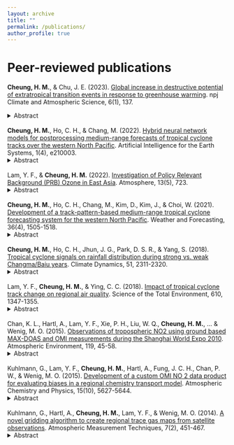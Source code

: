 ```yaml
---
layout: archive
title: ""
permalink: /publications/
author_profile: true
---
```


# Peer-reviewed publications
<b>Cheung, H. M.</b>, & Chu, J. E. (2023). <a href="https://www.nature.com/articles/s41612-023-00470-8" target="_blank">Global increase in destructive potential of extratropical transition events in response to greenhouse warming</a>. npj Climate and Atmospheric Science, 6(1), 137.
<details>
<summary>Abstract</summary>
<sub>When tropical cyclones (TCs) move to the mid-latitudes, they oftentimes undergo extratropical transition (ET) by which they lose their symmetry and warm-core characteristics. Upon transforming into extratropical cyclones (ETCs), they tend to impact larger areas and thus larger populations. In light of the increased TC intensity due to global warming identified in previous studies, here we examine its effect on the frequency and destructiveness of ET events globally using a high-resolution fully coupled Earth System model (0.25° for atmosphere; 0.1° for ocean) prescribed with present-day, doubling, and quadrupling CO2 concentrations. Our findings indicate that ETCs originated from the tropics with higher destructiveness (indicated by integrated kinetic energy) become more frequent in response to greenhouse warming, although the number of ET events does not change significantly. The key factor in the change in the destructiveness of ETCs is the increase in wind speed and the high-wind area at ET. Despite the uncertainty in the Northern Hemisphere, our results underscore the necessity for climate resilience in the mid-latitudes against global warming.</sub>
</details>
<br>
<b>Cheung, H. M.</b>, Ho, C. H., & Chang, M. (2022). <a href="https://journals.ametsoc.org/view/journals/aies/1/4/AIES-D-21-0003.1.xml" target="_blank">Hybrid neural network models for postprocessing medium-range forecasts of tropical cyclone tracks over the western North Pacific</a>. Artificial Intelligence for the Earth Systems, 1(4), e210003.
<details>
<summary>Abstract</summary>
<sub>Tropical cyclone (TC) track forecasts derived from dynamical models inherit their errors. In this study, a neural network (NN) algorithm was proposed for postprocessing TC tracks predicted by the Global Ensemble Forecast System (GEFS) for lead times of 2, 4, 5, and 6 days over the western North Pacific. The hybrid NN is a combination of three NN classes: 1) convolutional NN that extracts spatial features from GEFS fields; 2) multilayer perceptron, which processes TC positions predicted by GEFS; and 3) recurrent NN that handles information from previous time steps. A dataset of 204 TCs (6744 samples), which were formed from 1985 to 2019 (June–October) and survived for at least six days, was separated into various track patterns. TCs in each track pattern were distributed uniformly to validation and test dataset, in which each contained 10% TCs of the entire dataset, and the remaining 80% were allocated to the training dataset. Two NN architectures were developed, with and without a shortcut connection. Feature selection and hyperparameter tuning were performed to improve model performance. The results present that mean track error and dispersion could be reduced, particularly with the shortcut connection, which also corrected the systematic speed and direction bias of GEFS. Although a reduction in mean track error was not achieved by the NNs for every forecast lead time, improvement can be foreseen upon calibration for reducing overfitting, and the performance encourages further development in the present application.</sub>
</details>
<br>
Lam, Y. F., & <b>Cheung, H. M.</b> (2022). <a href="https://www.mdpi.com/2073-4433/13/5/723" target="_blank">Investigation of Policy Relevant Background (PRB) Ozone in East Asia</a>. Atmosphere, 13(5), 723.
<details>
<summary>Abstract</summary>
<sub>The concept of Policy Relevant Background (PRB) ozone has emerged in recent years to address the air quality baseline on the theoretical limits of air pollution controls. In this study, the influence of Long-range Transport (LRT) of air pollutants from North America and the effect of Stratosphere-Troposphere Transport (STT) on PRB ozone was investigated using GEOS-Chem coupled WRF-CMAQ modelling system. Four distinct seasons in 2006 were simulated to understand better the seasonal and geographical impacts of these externalities on PRB ozone over East Asia (EA). Overall, the LRT impact from North America has been found to be ~0.54 ppbv, while the maximum impacts were found at the mountain stations with values of 2.3 ppbv, 3.3 ppbv, 2.3 ppbv, and 3.0 ppbv for January, April, July, and October, respectively. In terms of PRB ozone, the effect of STT has enhanced the surface background ozone by ~3.0 ppbv, with a maximum impact of 7.8 ppbv found in the northeastern part of East Asia (near Korea and Japan). Springtime (i.e., April) has the most vital STT signals caused by relatively cold weather and unstable atmospheric condition resulting from the transition of the monsoon season. The simulated PRB ozone based on the mean values of the maximum daily 8-h average (MDA8) is 53 ppbv for spring (April) and 22 ppbv for summer (July). Up to ~1.0 ppbv and ~2.2 ppbv of MDA8 ozone were attributed to LRT and STT, respectively. Among the selected cities, Beijing and Guangzhou have received the most substantial anthropogenic enhancement in MDA8 ozone in summer, ranging from 40.0 ppbv to 56.0 ppbv.</sub>
</details>
<br>
<b>Cheung, H. M.</b>, Ho, C. H., Chang, M., Kim, D., Kim, J., & Choi, W. (2021). <a href="https://doi.org/10.1175/WAF-D-20-0102.1" target="_blank">Development of a track-pattern-based medium-range tropical cyclone forecasting system for the western North Pacific</a>. Weather and Forecasting, 36(4), 1505-1518.
<details>
<summary>Abstract</summary>
<sub>Despite tremendous advancements in dynamical models for weather forecasting, statistical models continue to offer various possibilities for tropical cyclone (TC) track forecasting. Herein, a track-pattern-based approach was developed to predict a TC track for a lead time of 6–8 days over the western North Pacific (WNP), utilizing historical tracks in conjunction with dynamical forecasts. It is composed of four main steps: 1) clustering historical tracks similar to that of an operational 5-day forecast in their early phase into track patterns, and calculating the daily mean environmental fields (500-hPa geopotential height and steering flow) associated with each track; 2) deriving the two environmental variables forecasted by dynamical models; 3) evaluating pattern correlation coefficients between the two environmental fields from step 1 and those from dynamical model for a lead times of 6–8 days; and 4) producing the final track forecast based on relative frequency maps obtained from the historical tracks in step 1 and the pattern correlation coefficients obtained from step 3. TCs that formed in the WNP and lasted for at least 7 days, during the 9-yr period 2011–19 were selected to verify the resulting track-pattern-based forecasts. In addition to the performance comparable to dynamical models under certain conditions, the track-pattern-based model is inexpensive, and can consistently produce forecasts over large latitudinal or longitudinal ranges. Machine learning techniques can be implemented to incorporate nonlinearity in the present model for improving medium-range track forecasts.</sub>
</details>
<br>
<b>Cheung, H. M.</b>, Ho, C. H., Jhun, J. G., Park, D. S. R., & Yang, S. (2018). <a href="https://doi.org/10.1007/s00382-017-4014-1" target+"_blank">Tropical cyclone signals on rainfall distribution during strong vs. weak Changma/Baiu years</a>. Climate Dynamics, 51, 2311-2320.
<details>
<summary>Abstract</summary>
<sub>The spatiotemporal distribution of summer rainfall is diverse in origin, namely tropical cyclones (TCs) and quasi-stationary monsoon frontal systems. Here, the contribution of TCs to summer rainfall is singled out for the years of strong vs. weak Changma/Baiu, which is represented by the leading mode of the variability in total rainfall over East Asia (20°–45°N, 105°–150°E) during the summers (July and August) of 1979–2014. Analyzing rain gauge based rainfall and TC best track data indicates that the difference in TC-induced rainfall between strong and weak Changma/Baiu years exhibits distinctive subseasonal evolution from that in non-TC-induced rainfall. A deficit in TC-induced rainfall is mainly observed over eastern China and Taiwan, where a surplus in non-TC-induced rainfall exists. This opposite relationship between the difference in TC-induced and non-TC-induced rainfalls, which is associated with westward extensions of the subtropical high and associated westerlies over the East China Sea, implies that the variations of TC-induced rainfall and non-TC-induced rainfall partly offset each other in certain regions of East Asia. For heavy rainfall (> 50 mm day−1), similar features are observed in the whole East Asia region. The variability of total heavy rainfall is dominated by non-TC-induced rainfall, except for the Yangtze River Valley where the variability of TC-induced rainfall cancels out that of non-TC-induced rainfall.</sub>
</details>
<br>
Lam, Y. F., <b>Cheung, H. M.</b>, & Ying, C. C. (2018). <a href="https://doi.org/10.1016/j.scitotenv.2017.08.100" target="_blank">Impact of tropical cyclone track change on regional air quality</a>. Science of the Total Environment, 610, 1347-1355.
<details>
<summary>Abstract</summary>
<sub>There has been an increase in tropical cyclones (TCs) in the western North Pacific (WNP) that traverse with a northward recurving track towards East Asia and a decrease in TC tracks entering the South China Sea (SCS) in the past few decades. To investigate the potential impact of the prevailing TC track change on Hong Kong air quality, an analysis has been carried out based on historical data (1991 to 2010) of TC tracks and air quality. Compared to TCs in other regions, TCs in the vicinity of Taiwan (Region 2, R2) have the greatest impact on Hong Kong air quality due to regional transport of air pollutants from the highly industrialized Pearl River Delta (PRD). In the last twenty years, the number of days with TCs in R2 (May to October) has increased by 45% from 111 days in the period 1991–2000 to 161 days in 2001–2010, during which there was an increase in yearly TC-related pollution episodes of approximately 3 episodes per year in Hong Kong. The enhancement of mean O3 concentration due to TCs in R2 is reported as 82% (~ 50.8 μg/m3 at a rural station) and 58% (~ 16.8 μg/m3 at an urban station) higher than the summer averages. A similar enhancement is also observed for PM10 (called RSP) and SO2 with an average of 70% (i.e., 22.2 μg/m3) and 100% (i.e., 15.2 μg/m3) increases, respectively. Overall, the 20 years of historical data show that the O3 concentrations on the TC-affected days are increasing at the estimated rates of 0.5 μg/m3 and 2.6 μg/m3 per year, respectively, in the urban and remote areas, which are significantly higher than the increase of 0.3 μg/m3 and 0.4 μg/m3 per year in the average summer concentrations.</sub>
</details>
<br>
Chan, K. L., Hartl, A., Lam, Y. F., Xie, P. H., Liu, W. Q., <b>Cheung, H. M.</b>, ... & Wenig, M. O. (2015). <a href="https://doi.org/10.1016/j.atmosenv.2015.08.041" target="_blank">Observations of tropospheric NO2 using ground based MAX-DOAS and OMI measurements during the Shanghai World Expo 2010</a>. Atmospheric Environment, 119, 45-58. 
<details>
<summary>Abstract</summary>
<sub>During the Shanghai World Expo 2010 ground based Multi-Axis Differential Optical Absorption Spectroscopy (MAX-DOAS) measurements of tropospheric nitrogen dioxide (NO2) were performed to investigate the effects of emission control measures during that time. In this study we measured NO2 using four identical MAX-DOAS instruments in Shanghai from April 2009 to November 2010. We combined our MAX-DOAS data, the Ozone Monitoring Instrument (OMI) satellite observations and meteorological information from the National Centers for Environmental Prediction final reanalysis data (NCEP FNL) in order to investigate the spatial distribution of NO2 over Shanghai and the effects of emission control measures during the Expo. In general, the comparison of cloud screened MAX-DOAS data and OMI observations are in good correlation (Pearson correlation coefficient between 0.67 and 0.93 for the four measurement stations). In addition, we compared the MAX-DOAS and OMI NO2 data from the Shanghai Expo in 2010 to the same time of the year in 2009. The results show that the NO2 columns were reduced up to ∼ 30% in the area of central Shanghai during the Expo but no significant reduction of NO2 levels was found in the nearby industrial area. The overall NO2 reduction from May, July and September 2010 ranged from 7.5% to 14.5%, which is comparable to observations in previous studies. Our results revealed that the NO2 reduction was mainly achieved by emission control policies on transportation sources in the city rather than the controls from nearby provinces.</sub>
</details>
<br>
Kuhlmann, G., Lam, Y. F., <b>Cheung, H. M.</b>, Hartl, A., Fung, J. C. H., Chan, P. W., & Wenig, M. O. (2015). <a href="https://doi.org/10.5194/acp-15-5627-2015" target="_blank">Development of a custom OMI NO 2 data product for evaluating biases in a regional chemistry transport model</a>. Atmospheric Chemistry and Physics, 15(10), 5627-5644.
<details>
<summary>Abstract</summary>
<sub>In this paper, we present the custom Hong Kong NO2 retrieval (HKOMI) for the Ozone Monitoring Instrument (OMI) on board the Aura satellite which was used to evaluate a high-resolution chemistry transport model (CTM) (3 km × 3 km spatial resolution). The atmospheric chemistry transport was modelled in the Pearl River Delta (PRD) region in southern China by the Models-3 Community Multiscale Air Quality (CMAQ) modelling system from October 2006 to January 2007. In the HKOMI NO2 retrieval, tropospheric air mass factors (AMFs) were recalculated using high-resolution ancillary parameters of surface reflectance, a priori NO2 and aerosol profiles, of which the latter two were taken from the CMAQ simulation. We tested the influence of the ancillary parameters on the data product using four different aerosol parametrizations. Ground-level measurements by the PRD Regional Air Quality Monitoring (RAQM) network were used as additional independent measurements.

The HKOMI retrieval increases estimated tropospheric NO2 vertical column densities (VCD) by (+31 ± 38)%, when compared to NASA's standard product (OMNO2-SP), and improves the normalized mean bias (NMB) between satellite and ground observations by 26 percentage points from −41 to −15%. The individual influences of the parameters are (+11.4 ± 13.4)% for NO2 profiles, (+11.0 ± 20.9)% for surface reflectance and (+6.0 ± 8.4)% for the best aerosol parametrization. The correlation coefficient r is low between ground and satellite observations (r = 0.35). The low r and the remaining NMB can be explained by the low model performance and the expected differences when comparing point measurements with area-averaged satellite observations.
The correlation between CMAQ and the RAQM network is low (r ≈ 0.3) and the model underestimates the NO2 concentrations in the northwestern model domain (Foshan and Guangzhou). We compared the CMAQ NO2 time series of the two main plumes with our best OMI NO2 data set (HKOMI-4). The model overestimates the NO2 VCDs by about 15% in Hong Kong and Shenzhen, while the correlation coefficient is satisfactory (r = 0.56). In Foshan and Guangzhou, the correlation is low (r = 0.37) and the model underestimates the VCDs strongly (NMB = −40%). In addition, we estimated that the OMI VCDs are also underestimated by about 10 to 20% in Foshan and Guangzhou because of the influence of the model parameters on the AMFs.
In this study, we demonstrate that the HKOMI NO2 retrieval reduces the bias of the satellite observations and how the data set can be used to study the magnitude of NO2 concentrations in a regional model at high spatial resolution of 3 × 3 km2. The low bias was achieved with recalculated AMFs using updated surface reflectance, aerosol profiles and NO2 profiles. Since unbiased concentrations are important, for example, in air pollution studies, the results of this paper can be very helpful in future model evaluation studies.</sub>
</details>
<br>
Kuhlmann, G., Hartl, A., <b>Cheung, H. M.</b>, Lam, Y. F., & Wenig, M. O. (2014). <a href="https://doi.org/10.5194/amt-7-451-2014" target="_blank">A novel gridding algorithm to create regional trace gas maps from satellite observations</a>. Atmospheric Measurement Techniques, 7(2), 451-467.
<details>
<summary>Abstract</summary>
<sub>The recent increase in spatial resolution for satellite instruments has made it feasible to study distributions of trace gas column densities on a regional scale. For this application a new gridding algorithm was developed to map measurements from the instrument's frame of reference (level 2) onto a longitude–latitude grid (level 3). The algorithm is designed for the Ozone Monitoring Instrument (OMI) and can easily be employed for similar instruments – for example, the upcoming TROPOspheric Monitoring Instrument (TROPOMI). Trace gas distributions are reconstructed by a continuous parabolic spline surface. The algorithm explicitly considers the spatially varying sensitivity of the sensor resulting from the instrument function. At the swath edge, the inverse problem of computing the spline coefficients is very sensitive to measurement errors and is regularised by a second-order difference matrix. Since this regularisation corresponds to the penalty term for smoothing splines, it similarly attenuates the effect of measurement noise over the entire swath width. Monte Carlo simulations are conducted to study the performance of the algorithm for different distributions of trace gas column densities. The optimal weight of the penalty term is found to be proportional to the measurement uncertainty and the width of the instrument function. A comparison with an established gridding algorithm shows improved performance for small to moderate measurement errors due to better parametrisation of the distribution. The resulting maps are smoother and extreme values are more accurately reconstructed. The performance improvement is further illustrated with high-resolution distributions obtained from a regional chemistry model. The new algorithm is applied to tropospheric NO2 column densities measured by OMI. Examples of regional NO2 maps are shown for densely populated areas in China, Europe and the United States of America. This work demonstrates that the newly developed gridding algorithm improves regional trace gas maps; its application could be very helpful for the study of satellite-derived trace gas distributions.</sub>
</details>
